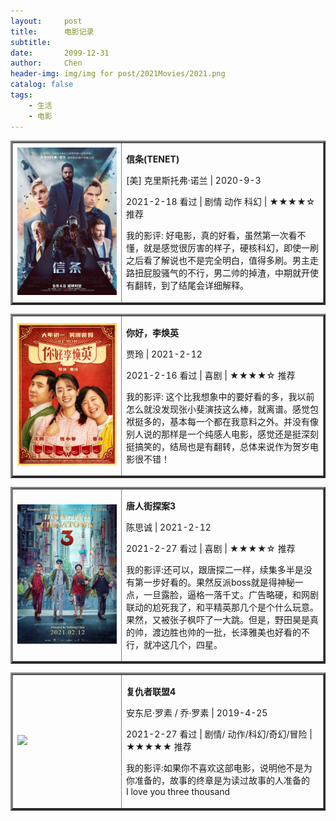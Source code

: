 ```yaml
---
layout:     post
title:      电影记录 
subtitle:   
date:       2099-12-31
author:     Chen
header-img: img/img for post/2021Movies/2021.png
catalog: false
tags:
    - 生活
    - 电影
---
```


<table border="3">
<tr>
<td width="35%"><img src="/img/img for post/2021Movies/信条.webp"></td>
<td>
    <p><b>信条(TENET)</b></p>
    <p>[美] 克里斯托弗·诺兰 | 2020-9-3 </p>
    <p>2021-2-18 看过 |  剧情 动作  科幻 | ★★★★☆ 推荐 </p>
    <p>我的影评: 好电影，真的好看，虽然第一次看不懂，就是感觉很厉害的样子，硬核科幻，即使一刷之后看了解说也不是完全明白，值得多刷。男主走路扭屁股骚气的不行，男二帅的掉渣，中期就开使有翻转，到了结尾会详细解释。</p>    
</td>
</tr>
</table>




<table border="3">
<tr>
<td width="35%"><img src="/img/img for post/2021Movies/你好李焕英.webp"></td>
<td>
    <p><b>你好，李焕英</b></p>
    <p>贾玲 | 2021-2-12 </p>
    <p>2021-2-16 看过 |  喜剧 | ★★★★☆ 推荐 </p>
    <p>我的影评: 这个比我想象中的要好看的多，我以前怎么就没发现张小斐演技这么棒，就离谱。感觉包袱挺多的，基本每一个都在我意料之外。并没有像别人说的那样是一个纯感人电影，感觉还是挺深刻挺搞笑的，结局也是有翻转，总体来说作为贺岁电影很不错！</p>    
</td>
</tr>
</table>


<table border="3">
<tr>
<td width="35%"><img src="/img/img for post/2021Movies/唐人街探案3.webp"></td>
<td>
    <p><b>唐人街探案3</b></p>
    <p>陈思诚 | 2021-2-12 </p>
    <p>2021-2-27 看过 |  喜剧 | ★★★★☆ 推荐 </p>
    <p>我的影评:还可以，跟唐探二一样，续集多半是没有第一步好看的。果然反派boss就是得神秘一点，一旦露脸，逼格一落千丈。广告略硬，和网剧联动的尬死我了，和平精英那几个是个什么玩意。果然，又被张子枫吓了一大跳。但是，野田昊是真的帅，渡边胜也帅的一批，长泽雅美也好看的不行，就冲这几个，四星。    </p>    
</td>
</tr>
</table>


<table border="3">
<tr>
<td width="35%"><img src="https://img1.doubanio.com/view/photo/s_ratio_poster/public/p2550755859.webp"></td>
<td>
    <p><b>复仇者联盟4</b></p>
    <p> 安东尼·罗素 / 乔·罗素 | 2019-4-25 </p>
    <p>2021-2-27 看过 | 剧情/ 动作/科幻/奇幻/冒险 | ★★★★★ 推荐 </p>
    <p>我的影评:如果你不喜欢这部电影，说明他不是为你准备的，故事的终章是为读过故事的人准备的<br>I love you three thousand</p>    
</td>
</tr>
</table>












